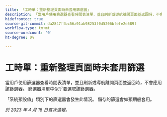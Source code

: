```yaml
---
title: 「工時單：重新整理頁面時未套用篩選器」
description: 「當用戶使用篩選器查看時間表清單，並且刷新或導航離開頁面並返回時，不會應用該篩選器。 篩選器清單中似乎要選取該篩選器。」
hidefromtoc: true
source-git-commit: da2847ffbc56a91ab98253f0d5206bfefe2e589f
workflow-type: tm+mt
source-wordcount: '0'
ht-degree: 0%

---
```



# 工時單：重新整理頁面時未套用篩選

當用戶使用篩選器查看時間表清單，並且刷新或導航離開頁面並返回時，不會應用該篩選器。 篩選器清單中似乎要選取該篩選器。

「系統預設值」類別下的篩選器會發生此情況。 儲存的篩選會如預期般套用。

_於 2023 年 4 月 18 日首次通報。_


